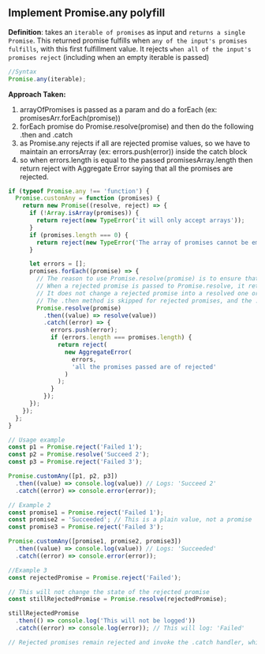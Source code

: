 ## Implement Promise.any polyfill

**Definition**: takes an `iterable of promises` as input and `returns a single Promise`. This returned promise fulfills when `any of the input's promises fulfills`, with this first fulfillment value. It rejects `when all of the input's promises reject` (including when an empty iterable is passed)

```js
//Syntax
Promise.any(iterable);
```

<strong>Approach Taken:</strong>

1. arrayOfPromises is passed as a param and do a forEach (ex: promisesArr.forEach(promise))
2. forEach promise do Promise.resolve(promise) and then do the following .then and .catch
3. as Promise.any rejects if all are rejected promise values, so we have to maintain an errorsArray (ex: errors.push(error)) inside the catch block
4. so when errors.length is equal to the passed promisesArray.length then return reject with Aggregate Error saying that all the promises are rejected.

```js
if (typeof Promise.any !== 'function') {
  Promise.customAny = function (promises) {
    return new Promise((resolve, reject) => {
      if (!Array.isArray(promises)) {
        return reject(new TypeError('it will only accept arrays'));
      }
      if (promises.length === 0) {
        return reject(new TypeError('The array of promises cannot be empty'));
      }

      let errors = [];
      promises.forEach((promise) => {
        // The reason to use Promise.resolve(promise) is to ensure that the following .then and .catch methods can be consistently used, whether we are dealing with a promise or a plain value.
        // When a rejected promise is passed to Promise.resolve, it returns the same rejected promise.
        // It does not change a rejected promise into a resolved one or alter the promise in any way.
        // The .then method is skipped for rejected promises, and the .catch method is invoked instead.
        Promise.resolve(promise)
          .then((value) => resolve(value))
          .catch((error) => {
            errors.push(error);
            if (errors.length === promises.length) {
              return reject(
                new AggregateError(
                  errors,
                  'all the promises passed are of rejected'
                )
              );
            }
          });
      });
    });
  };
}

// Usage example
const p1 = Promise.reject('Failed 1');
const p2 = Promise.resolve('Succeed 2');
const p3 = Promise.reject('Failed 3');

Promise.customAny([p1, p2, p3])
  .then((value) => console.log(value)) // Logs: 'Succeed 2'
  .catch((error) => console.error(error));

// Example 2
const promise1 = Promise.reject('Failed 1');
const promise2 = 'Succeeded'; // This is a plain value, not a promise
const promise3 = Promise.reject('Failed 3');

Promise.customAny([promise1, promise2, promise3])
  .then((value) => console.log(value)) // Logs: 'Succeeded'
  .catch((error) => console.error(error));

//Example 3
const rejectedPromise = Promise.reject('Failed');

// This will not change the state of the rejected promise
const stillRejectedPromise = Promise.resolve(rejectedPromise);

stillRejectedPromise
  .then(() => console.log('This will not be logged'))
  .catch((error) => console.log(error)); // This will log: 'Failed'

// Rejected promises remain rejected and invoke the .catch handler, while resolved promises or plain values invoke the .then handler.
```
